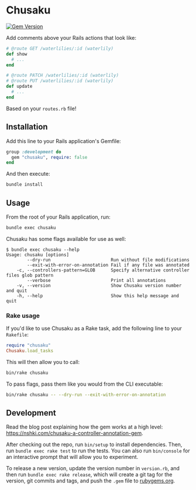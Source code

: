# Chusaku

[![Gem Version](https://badge.fury.io/rb/chusaku.svg)](https://badge.fury.io/rb/chusaku)

Add comments above your Rails actions that look like:

```ruby
# @route GET /waterlilies/:id (waterlily)
def show
  # ...
end

# @route PATCH /waterlilies/:id (waterlily)
# @route PUT /waterlilies/:id (waterlily)
def update
  # ...
end
```

Based on your `routes.rb` file!


## Installation

Add this line to your Rails application's Gemfile:

```ruby
group :development do
  gem "chusaku", require: false
end
```

And then execute:

```sh
bundle install
```


## Usage

From the root of your Rails application, run:

```sh
bundle exec chusaku
```

Chusaku has some flags available for use as well:

```
$ bundle exec chusaku --help
Usage: chusaku [options]
        --dry-run                       Run without file modifications
        --exit-with-error-on-annotation Fail if any file was annotated
    -c, --controllers-pattern=GLOB      Specify alternative controller files glob pattern
        --verbose                       Print all annotations
    -v, --version                       Show Chusaku version number and quit
    -h, --help                          Show this help message and quit

```

### Rake usage

If you'd like to use Chusaku as a Rake task, add the following line to your `Rakefile`:

```ruby
require "chusaku"
Chusaku.load_tasks
```

This will then allow you to call:

```sh
bin/rake chusaku
```

To pass flags, pass them like you would from the CLI executable:

```sh
bin/rake chusaku -- --dry-run --exit-with-error-on-annotation
```


## Development

Read the blog post explaining how the gem works at a high level: https://nshki.com/chusaku-a-controller-annotation-gem.

After checking out the repo, run `bin/setup` to install dependencies. Then, run `bundle exec rake test` to run the tests. You can also run `bin/console` for an interactive prompt that will allow you to experiment.

To release a new version, update the version number in `version.rb`, and then run `bundle exec rake release`, which will create a git tag for the version, git commits and tags, and push the `.gem` file to [rubygems.org](https://rubygems.org).
